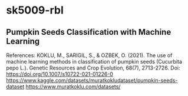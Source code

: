 # sk5009-rbl

## Pumpkin Seeds Classification with Machine Learning

References:
KOKLU, M., SARIGIL, S., & OZBEK, O. (2021). The use of machine learning methods in classification of pumpkin seeds (Cucurbita pepo L.). Genetic Resources and Crop Evolution, 68(7), 2713-2726. Doi: https://doi.org/10.1007/s10722-021-01226-0
https://www.kaggle.com/datasets/muratkokludataset/pumpkin-seeds-dataset
https://www.muratkoklu.com/datasets/
